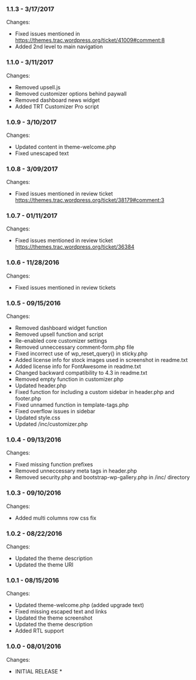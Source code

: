 ### 1.1.3 - 3/17/2017

Changes:

- Fixed issues mentioned in https://themes.trac.wordpress.org/ticket/41009#comment:8
- Added 2nd level to main navigation


### 1.1.0 - 3/11/2017

Changes:

- Removed upsell.js
- Removed customizer options behind paywall
- Removed dashboard news widget
- Added TRT Customizer Pro script


### 1.0.9 - 3/10/2017

Changes:

- Updated content in theme-welcome.php
- Fixed unescaped text


### 1.0.8 - 3/09/2017

Changes:

- Fixed issues mentioned in review ticket https://themes.trac.wordpress.org/ticket/38179#comment:3


### 1.0.7 - 01/11/2017

Changes:

- Fixed issues mentioned in review ticket https://themes.trac.wordpress.org/ticket/36384


### 1.0.6 - 11/28/2016

Changes:

- Fixed issues mentioned in review tickets


### 1.0.5 - 09/15/2016

Changes:

- Removed dashboard widget function
- Removed upsell function and script
- Re-enabled core customizer settings
- Removed unneccessary comment-form.php file
- Fixed incorrect use of wp_reset_query() in sticky.php
- Added license info for stock images used in screenshot in readme.txt
- Added license info for FontAwesome in readme.txt
- Changed backward compatibility to 4.3 in readme.txt
- Removed empty function in customizer.php
- Updated header.php
- Fixed function for including a custom sidebar in header.php and footer.php
- Fixed unnamed function in template-tags.php
- Fixed overflow issues in sidebar
- Updated style.css
- Updated /inc/customizer.php


### 1.0.4 - 09/13/2016

Changes:

- Fixed missing function prefixes
- Removed unneccessary meta tags in header.php
- Removed security.php and bootstrap-wp-gallery.php in /inc/ directory


### 1.0.3 - 09/10/2016

Changes:

- Added multi columns row css fix


### 1.0.2 - 08/22/2016

Changes:

- Updated the theme description
- Updated the theme URI


### 1.0.1 - 08/15/2016

Changes:

- Updated theme-welcome.php (added upgrade text)
- Fixed missing escaped text and links
- Updated the theme screenshot
- Updated the theme description
- Added RTL support


### 1.0.0 - 08/01/2016

Changes:

* INITIAL RELEASE *